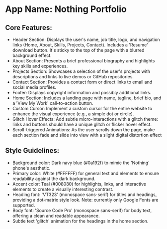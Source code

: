 # **App Name**: Nothing Portfolio

## Core Features:

- Header Section: Displays the user's name, job title, logo, and navigation links (Home, About, Skills, Projects, Contact). Includes a 'Resume' download button. It's sticky to the top of the page with a blurred background effect.
- About Section: Presents a brief professional biography and highlights key skills and experiences.
- Projects Section: Showcases a selection of the user's projects with descriptions and links to live demos or GitHub repositories.
- Contact Section: Provides a contact form or direct links to email and social media profiles.
- Footer: Displays copyright information and possibly additional links.
- Home Section: Includes a landing page with name, tagline, brief bio, and a 'View My Work' call-to-action button.
- Custom Cursor: Implement a custom cursor for the entire website to enhance the visual experience (e.g., a simple dot or circle).
- Glitch Hover Effects: Add subtle micro-interactions with a glitch theme: links and buttons should have a unique glitch or flicker hover effect.
- Scroll-triggered Animations: As the user scrolls down the page, make each section fade and slide into view with a slight digital distortion effect

## Style Guidelines:

- Background color: Dark navy blue (#0a192f) to mimic the 'Nothing' phone's aesthetic.
- Primary color: White (#FFFFFF) for general text and elements to ensure readability against the dark background.
- Accent color: Teal (#008080) for highlights, links, and interactive elements to create a visually interesting contrast.
- Heading font: 'VT323' (monospace sans-serif) for titles and headings, providing a dot-matrix style look. Note: currently only Google Fonts are supported.
- Body font: 'Source Code Pro' (monospace sans-serif) for body text, offering a clean and readable appearance.
- Subtle text 'glitch' animation for the headings in the home section.